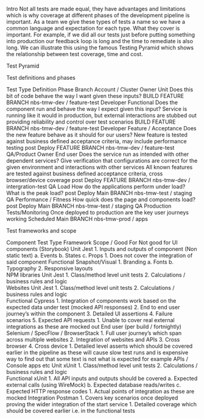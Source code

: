 
Intro
Not all tests are made equal, they have advantages and limitations which is why coverage at different phases of the development pipeline is important.
As a team we give these types of tests a name so we have a common language and expectation for each type.
What they cover is important. For example, if we did all our tests just before putting something into production our feedback loop is long and the time to remediate is also long. We can illustrate this using the famous Testing Pyramid which shows the relationship between test coverage, time and cost.
  
Test Pyramid
 
Test definitions and phases 
 
Test Type	Definition	Phase	Branch	Account / Cluster	Owner
Unit	Does this bit of code behave the way I want given these inputs?	BUILD 	FEATURE BRANCH	nbs-tmw-dev / feature-test	Developer
Functional	Does the component run and behave the way I expect given this input?
Service is running like it would in production, but external interactions are stubbed out providing reliability and control over test scenarios
BUILD	FEATURE BRANCH	nbs-tmw-dev / feature-test	Developer
Feature / Acceptance	Does the new feature behave as it should for our users?
New feature is tested against business defined acceptance criteria, may include performance testing
post Deploy	FEATURE BRANCH	nbs-tmw-dev / feature-test	QA/Product Owner
End user	Does the service run as intended with other dependent services?
Give verification that configurations are correct for the given environment and interactions with other services
All known features are tested against business defined acceptance criteria, cross browser/device coverage	post Deploy	FEATURE BRANCH	nbs-tmw-dev / intergration-test	QA
Load	How do the applications perform under load?
What is the peak load?	post Deploy	Main BRANCH	nbs-tmw-test / staging	QA
Performance / Fitness	How quick does the page and components load?	post Deploy	Main BRANCH	nbs-tmw-test / staging	QA
Production Tests/Monitoring	Once deployed to production are the key user journeys working	Scheduled 	Main BRANCH	nbs-tmw-prod / apps	 
 
Test frameworks and scope
 
Component	Test Type	Framework	Scope / Good For	Not good for
UI components (Storybook)
	Unit	Jest	1.	Inputs and outputs of component (Non static text)
a.	Events
b.	States
c.	Props	1.	Does not cover the integration of said component
	Functional	Snapshot/Visual	1.	Branding
a.	Fonts
b.	Typography
2.	Responsive layouts	 
NPM libraries	Unit	Jest	1.	Class/method level unit tests
2.	Calculations / business rules and logic	 
Websites	Unit	Jest	1.	Class/method level unit tests
2.	Calculations / business rules and logic	 
	Functional	Cypress	1.	Integration of components work based on the expected data under test (mocked API responses)
2.	End to end user journey’s within the component
3.	Detailed UI assertions
4.	Failure scenarios
5.	Expected API requests	1.	Unable to cover real external integrations as these are mocked out
	End user (per build / fortnightly)	Selenium / SpecFlow / BrowserStack	1.	Full user journey’s which span across multiple websites
2.	Integration of websites and APIs
3.	Cross browser
4.	Cross device	1.	Detailed level asserts which should be covered earlier in the pipeline as these will cause slow test runs and is expensive way to find out that some text is not what is expected for example
APIs / Console apps etc	Unit	xUnit	1.	Class/method level unit tests
2.	Calculations / business rules and logic	 
	Functional	xUnit	1.	All API inputs and outputs should be covered
a.	Expected external calls (using WireMock)
b.	Expected database reads/writes
c.	Expected HTTP response codes	1.	Actual points of integration as these are mocked
	Integration	Postman	1.	Covers key scenarios once deployed proving the wider integration of the start service	1.	Detailed coverage which should be covered earlier i.e. in the functional tests


